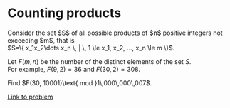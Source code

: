 # Counting products

<p>Consider the set $S$ of all possible products of $n$ positive integers not exceeding $m$, that is<br /> 
$S=\{ x_1x_2\dots x_n \, | \, 1 \le x_1, x_2, ..., x_n \le m \}$.<br />

Let $F(m,n)$ be the number of the distinct elements of the set $S$.<br />
For example, $F(9, 2) = 36$ and $F(30,2)=308$.</p>

<p>Find $F(30, 10001)\text{ mod }1\,000\,000\,007$.</p>

[Link to problem](https://projecteuler.net/problem=627)
